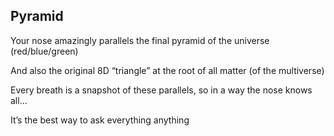 ## Pyramid

Your nose amazingly parallels the final pyramid of the universe (red/blue/green)

And also the original 8D “triangle” at the root of all matter (of the multiverse)

Every breath is a snapshot of these parallels, so in a way the nose knows all...

It’s the best way to ask everything anything